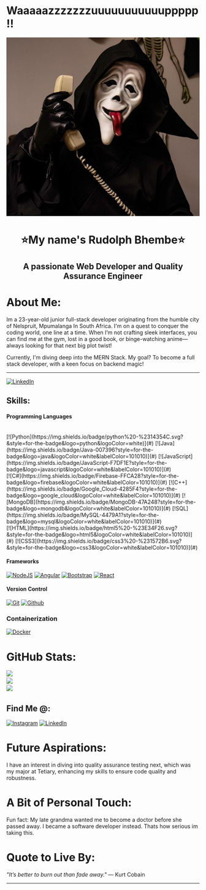 
# Waaaaazzzzzzzuuuuuuuuuuuppppp!!
![ghostface](ghostface.jpg)

<h1 align="center">⭐My name's Rudolph Bhembe⭐</h1>
<h2 align="center">A passionate Web Developer and Quality Assurance Engineer</h3>

# About Me:

Im a 23-year-old junior full-stack developer originating from the humble city of Nelspruit, Mpumalanga In South Africa. I'm on a quest to conquer the coding world, one line at a time. When I’m not crafting sleek interfaces, you can find me at the gym, lost in a good book, or binge-watching anime—always looking for that next big plot twist!

Currently, I'm diving deep into the MERN Stack. My goal? To become a full stack developer, with a keen focus on backend magic! 

---

[![LinkedIn](https://img.shields.io/badge/LinkedIn-%230077B5.svg?logo=linkedin&logoColor=white)](https://www.linkedin.com/in/rudolph-bhembe-a189b92a0/)

## Skills:

#### Programming Languages

</br>
[![Python](https://img.shields.io/badge/python%20-%2314354C.svg?&style=for-the-badge&logo=python&logoColor=white)](#)
[![Java](https://img.shields.io/badge/Java-007396?style=for-the-badge&logo=java&logoColor=white&labelColor=101010)](#)
[![JavaScript](https://img.shields.io/badge/JavaScript-F7DF1E?style=for-the-badge&logo=javascript&logoColor=white&labelColor=101010)](#)
</br>
[![C#](https://img.shields.io/badge/Firebase-FFCA28?style=for-the-badge&logo=firebase&logoColor=white&labelColor=101010)](#)
[![C++](https://img.shields.io/badge/Google_Cloud-4285F4?style=for-the-badge&logo=google_cloud&logoColor=white&labelColor=101010)](#)
[![MongoDB](https://img.shields.io/badge/MongoDB-47A248?style=for-the-badge&logo=mongodb&logoColor=white&labelColor=101010)](#)
[!SQL](https://img.shields.io/badge/MySQL-4479A1?style=for-the-badge&logo=mysql&logoColor=white&labelColor=101010)](#)
</br>
[![HTML](https://img.shields.io/badge/html5%20-%23E34F26.svg?&style=for-the-badge&logo=html5&logoColor=white&labelColor=101010)](#)
[![CSS3](https://img.shields.io/badge/css3%20-%231572B6.svg?&style=for-the-badge&logo=css3&logoColor=white&labelColor=101010)](#)

#### Frameworks

[![NodeJS](https://img.shields.io/badge/nodejs%20-%23DD0031.svg?&style=for-the-badge&logo=nodejs&logoColor=white&labelColor=101010)](#)
[![Angular](https://img.shields.io/badge/angular%20-%23DD0031.svg?&style=for-the-badge&logo=angular&logoColor=white&labelColor=101010)](#)
[![Bootstrap](https://img.shields.io/badge/bootstrap%20-%23563D7C.svg?&style=for-the-badge&logo=bootstrap&logoColor=white&labelColor=101010)](#)
[![React](https://img.shields.io/badge/react%20-%2320232a.svg?&style=for-the-badge&logo=react&logoColor=%2361DAFB&labelColor=101010)](#)

#### Version Control

[![Git](https://img.shields.io/badge/git%20-%23F05033.svg?&style=for-the-badge&logo=git&logoColor=white&labelColor=101010)](#)
[![Github](https://img.shields.io/badge/github%20-%23121011.svg?&style=for-the-badge&logo=github&logoColor=whit&logoColor=white&labelColor=101010)](#)

### Containerization

[![Docker](https://img.shields.io/badge/docker%20-%23F05033.svg?&style=for-the-badge&logo=docker&logoColor=white&labelColor=101010)](#)

# GitHub Stats:
![](https://github-readme-stats.vercel.app/api?username=rd-codes&theme=tokyonight&hide_border=true&include_all_commits=true&count_private=true)<br/>
![](https://github-readme-streak-stats.herokuapp.com/?user=rd-codes&theme=tokyonight&hide_border=true)<br/>
![](https://github-readme-stats.vercel.app/api/top-langs/?username=rd-codes&theme=tokyonight&hide_border=true&include_all_commits=true&count_private=true&layout=compact)

## Find Me @:

[![Instagram](https://img.shields.io/badge/instagram%20-%23E4405F.svg?&style=for-the-badge&logo=Instagram&logoColor=white)](https://instagram.com/xo.rudolph)
[![LinkedIn](https://img.shields.io/badge/linkedin%20-%230077B5.svg?&style=for-the-badge&logo=linkedin&logoColor=white)](https://www.linkedin.com/in/rudolph-bhembe-a189b92a0)

# Future Aspirations:
I have an interest in diving into quality assurance testing next, which was my major at Tetiary, enhancing my skills to ensure code quality and robustness. 

# A Bit of Personal Touch:
Fun fact: My late grandma wanted me to become a doctor before she passed away. I became a software developer instead. Thats how serious im taking this.

# Quote to Live By:
*"It’s better to burn out than fade away."* — Kurt Cobain

---


